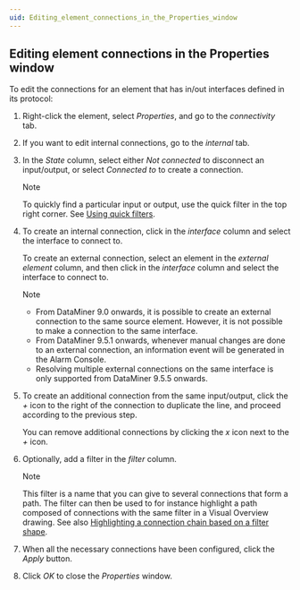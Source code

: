 ```yaml
---
uid: Editing_element_connections_in_the_Properties_window
---
```


## Editing element connections in the Properties window

To edit the connections for an element that has in/out interfaces defined in its protocol:

1. Right-click the element, select *Properties*, and go to the *connectivity* tab.

2. If you want to edit internal connections, go to the *internal* tab.

3. In the *State* column, select either *Not connected* to disconnect an input/output, or select *Connected to* to create a connection.

    > [!NOTE]
    > To quickly find a particular input or output, use the quick filter in the top right corner. See [Using quick filters](xref:Using_quick_filters).

4. To create an internal connection, click in the *interface* column and select the interface to connect to.

    To create an external connection, select an element in the *external element* column, and then click in the *interface* column and select the interface to connect to.

    > [!NOTE]
    > - From DataMiner 9.0 onwards, it is possible to create an external connection to the same source element. However, it is not possible to make a connection to the same interface.
    > - From DataMiner 9.5.1 onwards, whenever manual changes are done to an external connection, an information event will be generated in the Alarm Console.
    > - Resolving multiple external connections on the same interface is only supported from DataMiner 9.5.5 onwards.

5. To create an additional connection from the same input/output, click the *+* icon to the right of the connection to duplicate the line, and proceed according to the previous step.

    You can remove additional connections by clicking the *x* icon next to the *+* icon.

6. Optionally, add a filter in the *filter* column.

    > [!NOTE]
    > This filter is a name that you can give to several connections that form a path. The filter can then be used to for instance highlight a path composed of connections with the same filter in a Visual Overview drawing. See also [Highlighting a connection chain based on a filter shape](xref:Highlighting_a_connection_chain_based_on_a_filter_shape).

7. When all the necessary connections have been configured, click the *Apply* button.

8. Click *OK* to close the *Properties* window.
